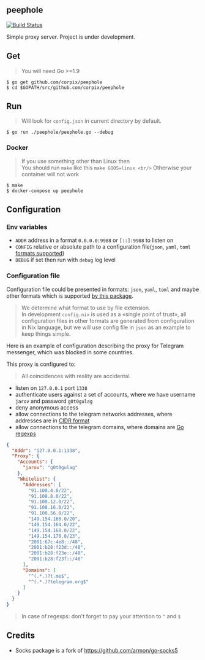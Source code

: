 peephole
---------

[![Build Status](https://travis-ci.org/corpix/peephole.svg?branch=master)](https://travis-ci.org/corpix/peephole)

Simple proxy server. Project is under development.

## Get

> You will need Go >=1.9
``` console
$ go get github.com/corpix/peephole
$ cd $GOPATH/src/github.com/corpix/peephole
```

## Run

> Will look for `config.json` in current directory by default.

``` console
$ go run ./peephole/peephole.go --debug
```

### Docker

> If you use something other than Linux then       <br/>
> You should run `make` like this `make GOOS=linux <br/>`
> Otherwise your container will not work

``` console
$ make
$ docker-compose up peephole
```

## Configuration

### Env variables

- `ADDR` address in a format `0.0.0.0:9988` or `[::]:9988` to listen on
- `CONFIG` relative or absolute path to a configuration file(`json`, `yaml`, `toml` [formats supported](https://github.com/corpix/formats#formats))
- `DEBUG` if set then run with `debug` log level

### Configuration file

Configuration file could be presented in formats: `json`, `yaml`, `toml` and maybe other formats which is supported [by this package](https://github.com/corpix/formats#formats). 

> We determine what format to use by file extension. <br/>
> In development `config.nix` is used as a «single point of trust»,
> all configuration files in other formats are generated from configuration in Nix language, but
> we will use config file in `json` as an example to keep things simple.

Here is an example of configuration describing the proxy for Telegram messenger, which was blocked in some countries.

This proxy is configured to:

> All coincidences with reality are accidental.

- listen on `127.0.0.1` port `1338`
- authenticate users against a set of accounts, where we have username `jarov` and password `g0t0gulag`
- deny anonymous access
- allow connections to the telegram networks addresses, where addresses are in [CIDR format](https://en.wikipedia.org/wiki/Classless_Inter-Domain_Routing)
- allow connections to the telegram domains, where domains are [Go regexps](https://golang.org/pkg/regexp/syntax/#hdr-Syntax)

``` json
{
  "Addr": "127.0.0.1:1338",
  "Proxy": {
    "Accounts": {
      "jarov": "g0t0gulag"
    },
    "Whitelist": {
      "Addresses": [
        "91.108.4.0/22",
        "91.108.8.0/22",
        "91.108.12.0/22",
        "91.108.16.0/22",
        "91.108.56.0/22",
        "149.154.160.0/20",
        "149.154.164.0/22",
        "149.154.168.0/22",
        "149.154.170.0/23",
        "2001:67c:4e8::/48",
        "2001:b28:f23d::/48",
        "2001:b28:f23e::/48",
        "2001:b28:f23f::/48"
      ],
      "Domains": [
        "^(.*.)?t.me$",
        "^(.*.)?telegram.org$"
      ]
    }
  }
}
```

> In case of regexps: don't forget to pay your attention to `^` and `$`

## Credits

- Socks package is a fork of https://github.com/armon/go-socks5
